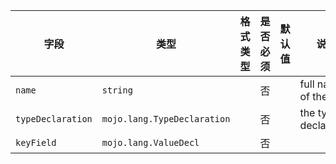 | 字段 | 类型 | 格式类型 | 是否必须 | 默认值 | 说明 |
|---|---|---|---|---|---|
| `name` | `string` |  | 否 |  | full name of the type |
| `typeDeclaration` | `mojo.lang.TypeDeclaration` |  | 否 |  | the type declaration |
| `keyField` | `mojo.lang.ValueDecl` |  | 否 |  |
